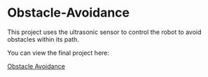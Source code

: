 # Obstacle-Avoidance

This project uses the ultrasonic sensor to control the robot to avoid 
obstacles within its path. 

You can view the final project here:

[Obstacle Avoidance](https://youtu.be/40Xk9j2pLMg)
